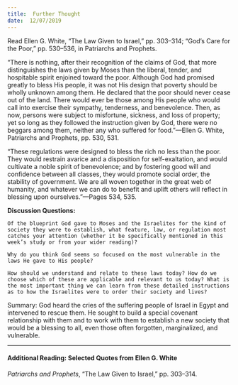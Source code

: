 ```yaml
---
title:  Further Thought
date:  12/07/2019
---
```


Read Ellen G. White, “The Law Given to Israel,” pp. 303–314; “God’s Care for the Poor,” pp. 530–536, in Patriarchs and Prophets.

“There is nothing, after their recognition of the claims of God, that more distinguishes the laws given by Moses than the liberal, tender, and hospitable spirit enjoined toward the poor. Although God had promised greatly to bless His people, it was not His design that poverty should be wholly unknown among them. He declared that the poor should never cease out of the land. There would ever be those among His people who would call into exercise their sympathy, tenderness, and benevolence. Then, as now, persons were subject to misfortune, sickness, and loss of property; yet so long as they followed the instruction given by God, there were no beggars among them, neither any who suffered for food.”—Ellen G. White, Patriarchs and Prophets, pp. 530, 531.

“These regulations were designed to bless the rich no less than the poor. They would restrain avarice and a disposition for self-exaltation, and would cultivate a noble spirit of benevolence; and by fostering good will and confidence between all classes, they would promote social order, the stability of government. We are all woven together in the great web of humanity, and whatever we can do to benefit and uplift others will reflect in blessing upon ourselves.”—Pages 534, 535.

**Discussion Questions:**

`Of the blueprint God gave to Moses and the Israelites for the kind of society they were to establish, what feature, law, or regulation most catches your attention (whether it be specifically mentioned in this week’s study or from your wider reading)?`

`Why do you think God seems so focused on the most vulnerable in the laws He gave to His people?`

`How should we understand and relate to these laws today? How do we choose which of these are applicable and relevant to us today? What is the most important thing we can learn from these detailed instructions as to how the Israelites were to order their society and lives?`

Summary: God heard the cries of the suffering people of Israel in Egypt and intervened to rescue them. He sought to build a special covenant relationship with them and to work with them to establish a new society that would be a blessing to all, even those often forgotten, marginalized, and vulnerable.

---

#### Additional Reading: Selected Quotes from Ellen G. White

_Patriarchs and Prophets_, “The Law Given to Israel,” pp. 303–314.